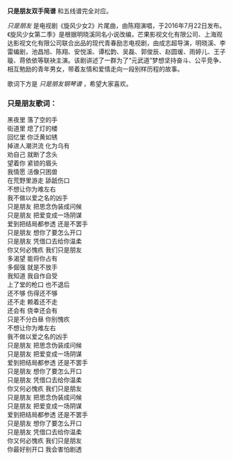 

**只是朋友双手简谱** 和五线谱完全对应。

_只是朋友_
是电视剧《旋风少女2》片尾曲，由陈翔演唱，于2016年7月22日发布。《旋风少女第二季》是根据明晓溪同名小说改编，芒果影视文化有限公司、上海观达影视文化有限公司联合出品的现代青春励志电视剧，由成志超导演，明晓溪、李雷编剧，池昌旭、陈翔、安悦溪、谭松韵、吴磊、郭俊辰、赵圆瑗、雨婷儿、王子璇、蒋依依等联袂主演。该剧讲述了一群为了“元武道”梦想坚持奋斗、公平竞争、相互勉励的青年男女，带着友情和爱情走向一段别样历程的故事。

歌词下方是 _只是朋友钢琴谱_ ，希望大家喜欢。

### 只是朋友歌词：

黑夜里 落了空的手  
街道里 熄了灯的楼  
回忆里 你泛黄如锈  
掉进人潮洪流 化为乌有  
劝自己 就断了念头  
望着你 紧锁的眉头  
我情愿 活像只困兽  
在荒野里游走 舔舐伤口  
不想让你为难左右  
我不做以爱之名的凶手  
只是朋友 把思念伪装成问候  
只是朋友 把爱变成一场阴谋  
爱到把结局都参透 还是不罢手  
只是朋友 想你了要怎么开口  
只是朋友 凭借口去给你温柔  
你又何必愧疚 我们只是朋友  
多渴望 能将你占有  
多倔强 就是不放手  
我知道 我自作自受  
上了堂的枪口 也不退后  
还不够 伤得还不够  
还不走 赖着还不走  
还会有 侥幸还会有  
只是不分白昼 你别愧疚  
不想让你为难左右  
我不做以爱之名的凶手  
只是朋友 把思念伪装成问候  
只是朋友 把爱变成一场阴谋  
爱到把结局都参透 还是不罢手  
只是朋友 想你了要怎么开口  
只是朋友 凭借口去给你温柔  
你又何必愧疚 我们只是朋友  
只是朋友 把思念伪装成问候  
只是朋友 把爱变成一场阴谋  
爱到把结局都参透 还是不罢手  
只是朋友 想你了要怎么开口  
只是朋友 凭借口去给你温柔  
你又何必愧疚 我们只是朋友  
你最好别开口 我会害怕剧透

